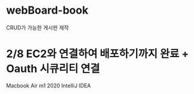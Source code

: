 # webBoard-book
CRUD가 가능한 게시판 제작 


# 2/8 EC2와 연결하여 배포하기까지 완료 + Oauth 시큐리티 연결


Macbook Air m1 2020
IntelliJ IDEA
